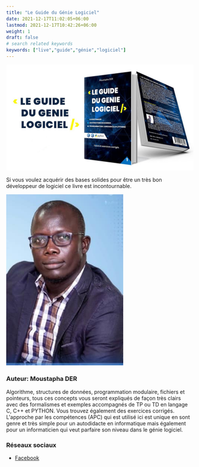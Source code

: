 ```yaml
---
title: "Le Guide du Génie Logiciel"
date: 2021-12-17T11:02:05+06:00
lastmod: 2021-12-17T10:42:26+06:00
weight: 1
draft: false
# search related keywords
keywords: ["live","guide","génie","logiciel"]
---
```


![Le Guide du Génie Logiciel](livre.jpeg "Le Guide du Génie Logiciel")

Si vous voulez acquérir des bases solides pour être un très bon développeur de logiciel ce livre est incontournable.

![Moustapha DER](auteur.jpg "Moustapha DER")

### Auteur: Moustapha DER

Algorithme, structures de données, programmation modulaire, fichiers et pointeurs, tous ces concepts vous seront expliqués de façon très clairs avec des formalismes et exemples accompagnés de TP ou TD en langage C, C++ et PYTHON. Vous trouvez également des exercices corrigés. L'approche par les compétences (APC) qui est utilisé ici est unique en sont genre et très simple pour un autodidacte en informatique mais également pour un informaticien qui veut parfaire son niveau dans le génie logiciel.

### Réseaux sociaux

- [Facebook](https://www.facebook.com/leguidedugenielogiciel/)
